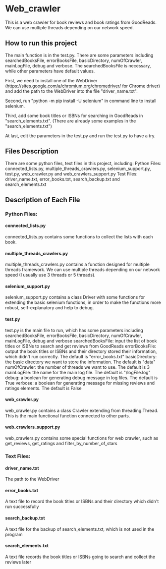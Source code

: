 # Web_crawler
This is a web crawler for book reviews and book ratings from GoodReads.
We can use multiple threads depending on our network speed.

## How to run this project
The main function is in the test.py. There are some parameters including searchedBooksFile, errorBooksFile,
basicDirectory, numOfCrawler, mainLogFile, debug and verbose. The searchedBooksFile is necessary, while other
parameters have default values.

First, we need to install one of the WebDriver (https://sites.google.com/a/chromium.org/chromedriver/ for Chrome driver)
and add the path to the WebDriver into the file "driver_name.txt".

Second, run "python -m pip install -U selenium" in command line to install selenium.

Third, add some book titles or ISBNs for searching in GoodReads in "search_elements.txt". (There are already some
examples in the "search_elements.txt")

At last, edit the parameters in the test.py and run the test.py to have a try.


## Files Description
There are some python files, text files in this project, including:
Python Files: connected_lists.py, multiple_threads_crawlers.py, selenium_support.py, test.py, web_crawler.py
and web_crawlers_support.py
Test Files: driver_name.txt, error_books.txt, search_backup.txt and search_elements.txt

## Description of Each File
### Python Files:
#### connected_lists.py
connected_lists.py contains some functions to collect the lists with each book.

#### multiple_threads_crawlers.py
multiple_threads_crawlers.py contains a function designed for multiple threads framework. We can use multiple threads
depending on our network speed (I usually use 3 threads or 5 threads).

#### selenium_support.py
selenium_support.py contains a class Driver with some functions for extending the basic selenium functions, in order to
make the functions more robust, self-explanatory and help to debug.

#### test.py
test.py is the main file to run, which has some parameters including searchedBooksFile, errorBooksFile, basicDirectory,
numOfCrawler, mainLogFile, debug and verbose
searchedBooksFile: input the list of book titles or ISBNs to search and get reviews from GoodReads
errorBooksFile: output the book titles or ISBNs and their directory stored their information, which didn't run
correctly. The default is "error_books.txt"
basicDirectory: the basic directory we want to store the information. The default is "data"
numOfCrawler: the number of threads we want to use. The default is 3
mainLogFile: the name for the main log file. The default is "/logFile.log"
debug: a boolean for generating debug message in log files. The default is True
verbose: a boolean for generating message for missing reviews and ratings elements. The default is False

#### web_crawler.py
web_crawler.py contains a class Crawler extending from threading.Thread. This is the main functional function connected
to other parts.

#### web_crawlers_support.py
web_crawlers.py contains some special functions for web crawler, such as get_reviews, get_ratings and
filter_by_number_of_stars

### Text Files:
#### driver_name.txt
The path to the WebDriver

#### error_books.txt
A text file to record the book titles or ISBNs and their directory which didn't run successfully

#### search_backup.txt
A text file for the backup of search_elements.txt, which is not used in the program

#### search_elements.txt
A text file records the book titles or ISBNs going to search and collect the reviews later
